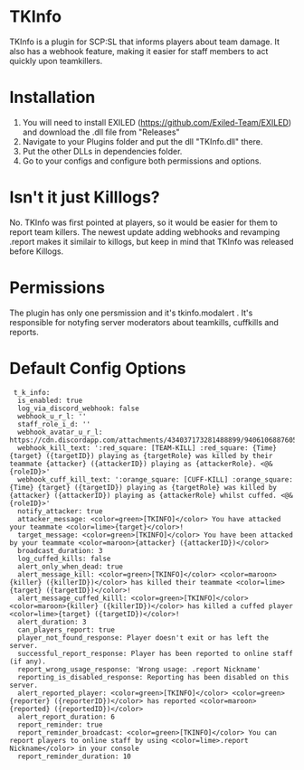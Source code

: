 # TKInfo
TKInfo is a plugin for SCP:SL that informs players about team damage. It also has a webhook feature, making it easier for staff members to act quickly upon teamkillers.

# Installation
1. You will need to install EXILED (https://github.com/Exiled-Team/EXILED) and download the .dll file from "Releases"
2. Navigate to your Plugins folder and put the dll "TKInfo.dll" there.
3. Put the other DLLs in dependencies folder.
4. Go to your configs and configure both permissions and options.

# Isn't it just Killlogs?
No. TKInfo was first pointed at players, so it would be easier for them to report team killers. The newest update adding webhooks and revamping .report makes it similair to killogs, but keep in mind that TKInfo was released before Killogs.

# Permissions
The plugin has only one persmission and it's tkinfo.modalert . It's responsible for notyfing server moderators about teamkills, cuffkills and reports.

# Default Config Options
```
 t_k_info:
  is_enabled: true
  log_via_discord_webhook: false
  webhook_u_r_l: ''
  staff_role_i_d: ''
  webhook_avatar_u_r_l: https://cdn.discordapp.com/attachments/434037173281488899/940610688760545290/mrozonyhyperthink.jpg
  webhook_kill_text: ':red_square: [TEAM-KILL] :red_square: {Time} {target} ({targetID}) playing as {targetRole} was killed by their teammate {attacker} ({attackerID}) playing as {attackerRole}. <@&{roleID}>'
  webhook_cuff_kill_text: ':orange_square: [CUFF-KILL] :orange_square: {Time} {target} ({targetID}) playing as {targetRole} was killed by {attacker} ({attackerID}) playing as {attackerRole} whilst cuffed. <@&{roleID}>'
  notify_attacker: true
  attacker_message: <color=green>[TKINFO]</color> You have attacked your teammate <color=lime>{target}</color>!
  target_message: <color=green>[TKINFO]</color> You have been attacked by your teammate <color=maroon>{attacker} ({attackerID})</color>
  broadcast_duration: 3
  log_cuffed_kills: false
  alert_only_when_dead: true
  alert_message_kill: <color=green>[TKINFO]</color> <color=maroon>{killer} ({killerID})</color> has killed their teammate <color=lime>{target} ({targetID})</color>!
  alert_message_cuffed_killl: <color=green>[TKINFO]</color> <color=maroon>{killer} ({killerID})</color> has killed a cuffed player <color=lime>{target} ({targetID})</color>!
  alert_duration: 3
  can_players_report: true
  player_not_found_response: Player doesn't exit or has left the server.
  successful_report_response: Player has been reported to online staff (if any).
  report_wrong_usage_response: 'Wrong usage: .report Nickname'
  reporting_is_disabled_response: Reporting has been disabled on this server.
  alert_reported_player: <color=green>[TKINFO]</color> <color=green>{reporter} ({reporterID})</color> has reported <color=maroon>{reported} ({reportedID})</color>
  alert_report_duration: 6
  report_reminder: true
  report_reminder_broadcast: <color=green>[TKINFO]</color> You can report players to online staff by using <color=lime>.report Nickname</color> in your console
  report_reminder_duration: 10
```
